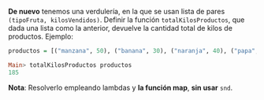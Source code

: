 __De nuevo__ tenemos una verdulería, en la que se usan lista de pares `(tipoFruta, kilosVendidos)`. Definir la función `totalKilosProductos`, que dada una lista como la anterior, devuelve la cantidad total de kilos de productos. Ejemplo:

```haskell
productos = [("manzana", 50), ("banana", 30), ("naranja", 40), ("papa", 40), ("tomate", 25)]

Main> totalKilosProductos productos
185
```

**Nota**: Resolverlo empleando lambdas y **la función map**, **sin usar** `snd`.

